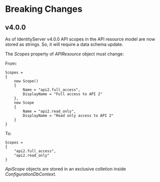 # Breaking Changes 

## **v4.0.0**

As of IdentityServer v4.0.0 API scopes in the API resource model are now stored as strings. So, it will require a data schema update.

The *Scopes* property of *APIResource* object must change:

From:

```
Scopes =
{
    new Scope()
    {
        Name = "api2.full_access",
        DisplayName = "Full access to API 2"
    },
    new Scope
    {
        Name = "api2.read_only",
        DisplayName = "Read only access to API 2"
    }
}
```

To:

```
Scopes =
{
    "api2.full_access",
    "api2.read_only"
}
```

*ApiScope* objects are stored in an exclusive colletion inside *ConfigurationDbContext*.